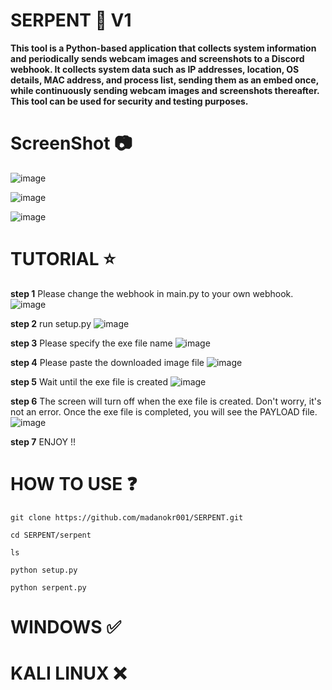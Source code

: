 # SERPENT 🐍 V1
**This tool is a Python-based application that collects system information and periodically sends webcam images and screenshots to a Discord webhook. It collects system data such as IP addresses, location, OS details, MAC address, and process list, sending them as an embed once, while continuously sending webcam images and screenshots thereafter. This tool can be used for security and testing purposes.**

# ScreenShot 📷
![image](https://github.com/user-attachments/assets/4a4aaca4-4ce9-440c-be68-83e4d6492704)

![image](https://github.com/user-attachments/assets/219df3c0-3d9a-4358-9d17-f8c066d79585)


![image](https://github.com/user-attachments/assets/dc488993-0894-47f1-ba61-2d967aa95134)


# TUTORIAL ⭐
**step 1**
Please change the webhook in main.py to your own webhook.
![image](https://github.com/user-attachments/assets/769607db-19a5-4e80-9c4e-e2cefd47364e)

**step 2**
run setup.py
![image](https://github.com/user-attachments/assets/0fbe5c65-68aa-4bed-9825-950ed20c15b7)

**step 3**
Please specify the exe file name
![image](https://github.com/user-attachments/assets/0bbda25c-7756-4a03-b3a7-6a077995251d)

**step 4**
Please paste the downloaded image file
![image](https://github.com/user-attachments/assets/e9c01b12-70e3-443d-b6d8-b2d528591d47)

**step 5**
Wait until the exe file is created
![image](https://github.com/user-attachments/assets/06522225-014c-4288-a596-9c45d689e7f2)

**step 6**
The screen will turn off when the exe file is created. Don't worry, it's not an error.
Once the exe file is completed, you will see the PAYLOAD file.
![image](https://github.com/user-attachments/assets/083238f3-9497-4a88-b40f-3ff1dc565a4c)

**step 7**
ENJOY !!






# HOW TO USE ❓
```
git clone https://github.com/madanokr001/SERPENT.git
```
```
cd SERPENT/serpent
```
```
ls
```
```
python setup.py
```
```
python serpent.py
```
# WINDOWS ✅
# KALI LINUX ❌
